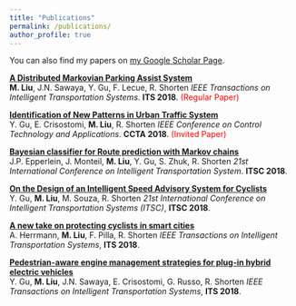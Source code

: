 ```yaml
---
title: "Publications"
permalink: /publications/
author_profile: true
---
```


You can also find my papers on [my Google Scholar Page](https://scholar.google.com/citations?user=woHxot0AAAAJ&hl=en&authuser=1).

<b>[A Distributed Markovian Parking Assist System](http://ming2liu.github.io/publications/dismarkov)</b> <br> 
<b>M. Liu</b>, J.N. Sawaya, Y. Gu, F. Lecue, R. Shorten
<i>IEEE Transactions on Intelligent Transportation Systems</i>. <b>ITS 2018</b>. <span style="color:red">(Regular Paper)</span>


<b>[Identification of New Patterns in Urban Traffic System](http://ming2liu.github.io/publications/pattern)</b> <br> 
Y. Gu, E. Crisostomi, <b>M. Liu</b>, R. Shorten
<i>IEEE Conference on Control Technology and Applications</i>. <b>CCTA 2018</b>. <span style="color:red">(Invited Paper)</span>


<b>[Bayesian classifier for Route prediction with Markov chains](http://ming2liu.github.io/publications/baye)</b> <br> 
J.P. Epperlein, J. Monteil, <b>M. Liu</b>, Y. Gu, S. Zhuk, R. Shorten
<i>21st International Conference on Intelligent Transportation System</i>. <b>ITSC 2018</b>.


<b>[On the Design of an Intelligent Speed Advisory System for Cyclists](http://ming2liu.github.io/publications/sasc)</b> <br> 
Y. Gu, <b>M. Liu</b>, M. Souza, R. Shorten
<i>21st International Conference on Intelligent Transportation Systems (ITSC)</i>, <b>ITSC 2018</b>.


<b>[A new take on protecting cyclists in smart cities](http://ming2liu.github.io/publications/newtake)</b> <br> 
A. Herrmann, <b>M. Liu</b>, F. Pilla, R. Shorten
<i>IEEE Transactions on Intelligent Transportation Systems</i>, <b>ITS 2018</b>.


<b>[Pedestrian-aware engine management strategies for plug-in hybrid electric vehicles](http://ming2liu.github.io/publications/pedes)</b> <br> 
Y. Gu, <b>M. Liu</b>, J.N. Sawaya, E. Crisostomi, G. Russo, R. Shorten 
<i>IEEE Transactions on Intelligent Transportation Systems</i>, <b>ITS 2018</b>.




